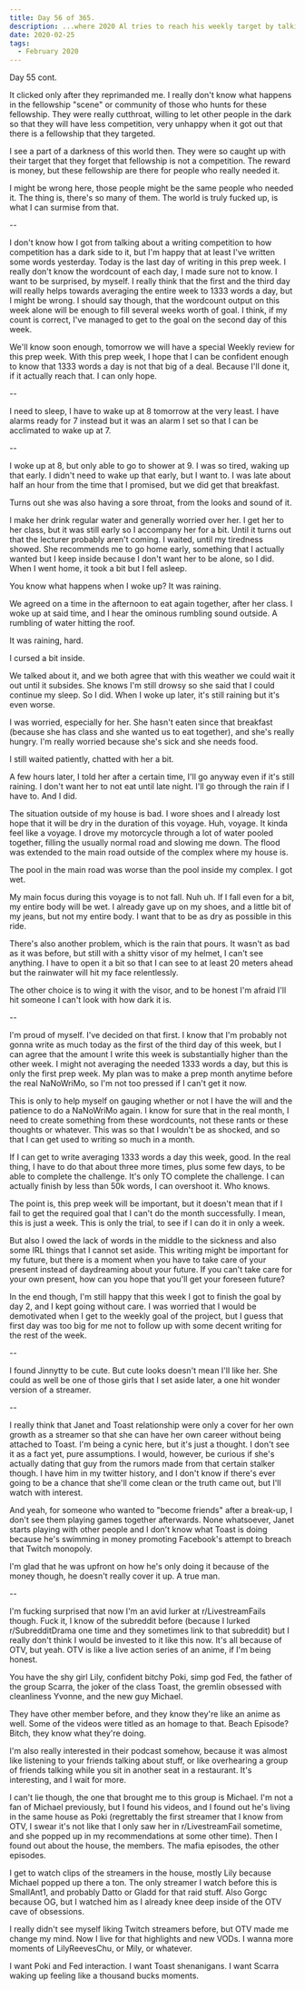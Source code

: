 ```yaml
---
title: Day 56 of 365.
description: ...where 2020 Al tries to reach his weekly target by talking about his life, his current condition, some self pep-talk, and general breakdown of OTV (OfflineTV).
date: 2020-02-25
tags:
  - February 2020
---
```


Day 55 cont.

It clicked only after they reprimanded me. I really don't know what happens in the fellowship "scene" or community of those who hunts for these fellowship. They were really cutthroat, willing to let other people in the dark so that they will have less competition, very unhappy when it got out that there is a fellowship that they targeted.

I see a part of a darkness of this world then. They were so caught up with their target that they forget that fellowship is not a competition. The reward is money, but these fellowship are there for people who really needed it.

I might be wrong here, those people might be the same people who needed it. The thing is, there's so many of them. The world is truly fucked up, is what I can surmise from that.

--

I don't know how I got from talking about a writing competition to how competition has a dark side to it, but I'm happy that at least I've written some words yesterday. Today is the last day of writing in this prep week. I really don't know the wordcount of each day, I made sure not to know. I want to be surprised, by myself. I really think that the first and the third day will really helps towards averaging the entire week to 1333 words a day, but I might be wrong. I should say though, that the wordcount output on this week alone will be enough to fill several weeks worth of goal. I think, if my count is correct, I've managed to get to the goal on the second day of this week. 

We'll know soon enough, tomorrow we will have a special Weekly review for this prep week. With this prep week, I hope that I can be confident enough to know that 1333 words a day is not that big of a deal. Because I'll done it, if it actually reach that. I can only hope.

--

I need to sleep, I have to wake up at 8 tomorrow at the very least. I have alarms ready for 7 instead but it was an alarm I set so that I can be acclimated to wake up at 7. 

--

I woke up at 8, but only able to go to shower at 9. I was so tired, waking up that early. I didn't need to wake up that early, but I want to. I was late about half an hour from the time that I promised, but we did get that breakfast. 

Turns out she was also having a sore throat, from the looks and sound of it.

I make her drink regular water and generally worried over her. I get her to her class, but it was still early so I accompany her for a bit. Until it turns out that the lecturer probably aren't coming. I waited, until my tiredness showed. She recommends me to go home early, something that I actually wanted but I keep inside because I don't want her to be alone, so I did. When I went home, it took a bit but I fell asleep.

You know what happens when I woke up? It was raining.

We agreed on a time in the afternoon to eat again together, after her class. I woke up at said time, and I hear the ominous rumbling sound outside. A rumbling of water hitting the roof.

It was raining, hard.

I cursed a bit inside.

We talked about it, and we both agree that with this weather we could wait it out until it subsides. She knows I'm still drowsy so she said that I could continue my sleep. So I did. When I woke up later, it's still raining but it's even worse. 

I was worried, especially for her. She hasn't eaten since that breakfast (because she has class and she wanted us to eat together), and she's really hungry. I'm really worried because she's sick and she needs food. 

I still waited patiently, chatted with her a bit.

A few hours later, I told her after a certain time, I'll go anyway even if it's still raining. I don't want her to not eat until late night. I'll go through the rain if I have to. And I did. 

The situation outside of my house is bad. I wore shoes and I already lost hope that it will be dry in the duration of this voyage. Huh, voyage. It kinda feel like a voyage. I drove my motorcycle through a lot of water pooled together, filling the usually normal road and slowing me down. The flood was extended to the main road outside of the complex where my house is.

The pool in the main road was worse than the pool inside my complex. I got wet.

My main focus during this voyage is to not fall. Nuh uh. If I fall even for a bit, my entire body will be wet. I already gave up on my shoes, and a little bit of my jeans, but not my entire body. I want that to be as dry as possible in this ride.

There's also another problem, which is the rain that pours. It wasn't as bad as it was before, but still with a shitty visor of my helmet, I can't see anything. I have to open it a bit so that I can see to at least 20 meters ahead but the rainwater will hit my face relentlessly. 

The other choice is to wing it with the visor, and to be honest I'm afraid I'll hit someone I can't look with how dark it is.

--

I'm proud of myself. I've decided on that first. I know that I'm probably not gonna write as much today as the first of the third day of this week, but I can agree that the amount I write this week is substantially higher than the other week. I might not averaging the needed 1333 words a day, but this is only the first prep week. My plan was to make a prep month anytime before the real NaNoWriMo, so I'm not too pressed if I can't get it now. 

This is only to help myself on gauging whether or not I have the will and the patience to do a NaNoWriMo again. I know for sure that in the real month, I need to create something from these wordcounts, not these rants or these thoughts or whatever. This was so that I wouldn't be as shocked, and so that I can get used to writing so much in a month.

If I can get to write averaging 1333 words a day this week, good. In the real thing, I have to do that about three more times, plus some few days, to be able to complete the challenge. It's only TO complete the challenge. I can actually finish by less than 50k words, I can overshoot it. Who knows.

The point is, this prep week will be important, but it doesn't mean that if I fail to get the required goal that I can't do the month successfully. I mean, this is just a week. This is only the trial, to see if I can do it in only a week. 

But also I owed the lack of words in the middle to the sickness and also some IRL things that I cannot set aside. This writing might be important for my future, but there is a moment when you have to take care of your present instead of daydreaming about your future. If you can't take care for your own present, how can you hope that you'll get your foreseen future? 

In the end though, I'm still happy that this week I got to finish the goal by day 2, and I kept going without care. I was worried that I would be demotivated when I get to the weekly goal of the project, but I guess that first day was too big for me not to follow up with some decent writing for the rest of the week.

--

I found Jinnytty to be cute. But cute looks doesn't mean I'll like her. She could as well be one of those girls that I set aside later, a one hit wonder version of a streamer.

--

I really think that Janet and Toast relationship were only a cover for her own growth as a streamer so that she can have her own career without being attached to Toast. I'm being a cynic here, but it's just a thought. I don't see it as a fact yet, pure assumptions. I would, however, be curious if she's actually dating that guy from the rumors made from that certain stalker though. I have him in my twitter history, and I don't know if there's ever going to be a chance that she'll come clean or the truth came out, but I'll watch with interest.

And yeah, for someone who wanted to "become friends" after a break-up, I don't see them playing games together afterwards. None whatsoever, Janet starts playing with other people and I don't know what Toast is doing because he's swimming in money promoting Facebook's attempt to breach that Twitch monopoly.

I'm glad that he was upfront on how he's only doing it because of the money though, he doesn't really cover it up. A true man.

--

I'm fucking surprised that now I'm an avid lurker at r/LivestreamFails though. Fuck it, I know of the subreddit before (because I lurked r/SubredditDrama one time and they sometimes link to that subreddit) but I really don't think I would be invested to it like this now. It's all because of OTV, but yeah. OTV is like a live action series of an anime, if I'm being honest.

You have the shy girl Lily, confident bitchy Poki, simp god Fed, the father of the group Scarra, the joker of the class Toast, the gremlin obsessed with cleanliness Yvonne, and the new guy Michael.

They have other member before, and they know they're like an anime as well. Some of the videos were titled as an homage to that. Beach Episode? Bitch, they know what they're doing.

I'm also really interested in their podcast somehow, because it was almost like listening to your friends talking about stuff, or like overhearing a group of friends talking while you sit in another seat in a restaurant. It's interesting, and I wait for more.

I can't lie though, the one that brought me to this group is Michael. I'm not a fan of Michael previously, but I found his videos, and I found out he's living in the same house as Poki (regrettably the first streamer that I know from OTV, I swear it's not like that I only saw her in r/LivestreamFail sometime, and she popped up in my recommendations at some other time). Then I found out about the house, the members. The mafia episodes, the other episodes.

I get to watch clips of the streamers in the house, mostly Lily because Michael popped up there a ton. The only streamer I watch before this is SmallAnt1, and probably Datto or Gladd for that raid stuff. Also Gorgc because OG, but I watched him as I already knee deep inside of the OTV cave of obsessions.

I really didn't see myself liking Twitch streamers before, but OTV made me change my mind. Now I live for that highlights and new VODs. I wanna more moments of LilyReevesChu, or Mily, or whatever.

I want Poki and Fed interaction. I want Toast shenanigans. I want Scarra waking up feeling like a thousand bucks moments.